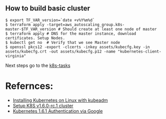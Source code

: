 ## How to build basic cluster



```shell
$ export TF_VAR_version=`date +v%Y%m%d`
$ terraform apply -target=aws_autoscaling_group.k8s-master-$TF_VAR_version # Should create at least one node of master
$ terraform apply # DNS for the master instance, download certificates. Setup Nodes.
$ kubectl get no  # Verify that we see Master node
$ openssl pkcs12 -export -clcerts -inkey assets/kubecfg.key -in assets/kubecfg.crt -out assets/kubecfg.p12 -name "kubernetes-client-virginia"
```

Next steps go to the [k8s-tasks](../../k8s-tasks/README.md)

# Refernces:

- [Installing Kubernetes on Linux with kubeadm](https://kubernetes.io/docs/getting-started-guides/kubeadm/)
- [Setup K8S v1.6.0-rc.1 cluster](https://jtway.co/setup-k8s-v1-6-0-rc-1-cluster-b4cc7749973f)
- [Kubernetes 1.6.1 Authentication via Google](https://jtway.co/kubernetes-auth-google-with-rbac-60a74787e6a5)
